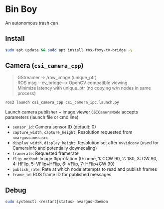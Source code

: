 # Bin Boy
An autonomous trash can

## Install
```bash
sudo apt update && sudo apt install ros-foxy-cv-bridge -y
```

## Camera (`csi_camera_cpp`)
> GStreamer -> /raw_image (unique_ptr)  
> ROS msg --cv_bridge--> OpenCV compatible viewing  
> Minimize latency with unique_ptr (no copying w/n nodes in same process)
```bash
ros2 launch csi_camera_cpp csi_camera_ipc.launch.py
```
Launch camera publisher + image viewer
`CSICameraNode` accepts parameters (launch file or cmd line)
*   `sensor_id`: Camera sensor ID (default: 0)
*   `capture_width`, `capture_height`: Resolution requested from `nvarguscamerasrc`
*   `display_width`, `display_height`: Resolution set after `nvvidconv` (used for CameraInfo and potentially downscaling)
*   `framerate`: Requested framerate
*   `flip_method`: Image flip/rotation (0: none, 1: CCW 90, 2: 180, 3: CW 90, 4: HFlip, 5: VFlip+HFlip, 6: VFlip, 7: HFlip+CW 90)
*   `publish_rate`: Rate at which node attempts to read and publish frames
*   `frame_id`: ROS frame ID for published messages

## Debug
```bash
sudo systemctl <restart|status> nvargus-daemon
